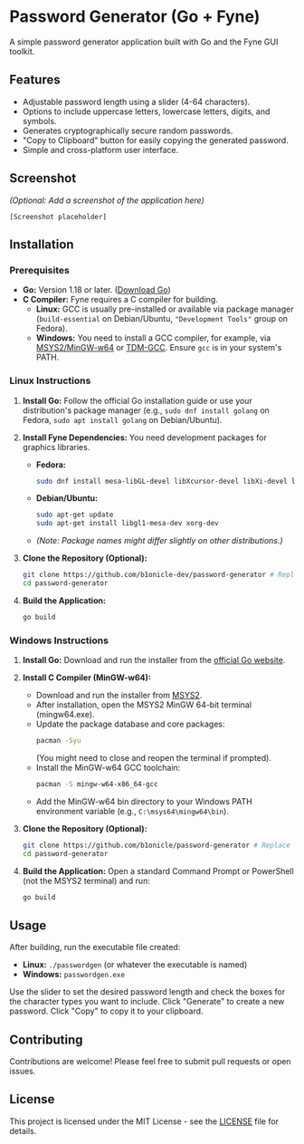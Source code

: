 # Password Generator (Go + Fyne)

A simple password generator application built with Go and the Fyne GUI toolkit.

## Features

*   Adjustable password length using a slider (4-64 characters).
*   Options to include uppercase letters, lowercase letters, digits, and symbols.
*   Generates cryptographically secure random passwords.
*   "Copy to Clipboard" button for easily copying the generated password.
*   Simple and cross-platform user interface.

## Screenshot

*(Optional: Add a screenshot of the application here)*

```
[Screenshot placeholder]
```

## Installation

### Prerequisites

*   **Go:** Version 1.18 or later. ([Download Go](https://go.dev/dl/))
*   **C Compiler:** Fyne requires a C compiler for building.
    *   **Linux:** GCC is usually pre-installed or available via package manager (`build-essential` on Debian/Ubuntu, `"Development Tools"` group on Fedora).
    *   **Windows:** You need to install a GCC compiler, for example, via [MSYS2/MinGW-w64](https://www.msys2.org/) or [TDM-GCC](https://jmeubank.github.io/tdm-gcc/). Ensure `gcc` is in your system's PATH.

### Linux Instructions

1.  **Install Go:** Follow the official Go installation guide or use your distribution's package manager (e.g., `sudo dnf install golang` on Fedora, `sudo apt install golang` on Debian/Ubuntu).

2.  **Install Fyne Dependencies:** You need development packages for graphics libraries.
    *   **Fedora:**
        ```bash
        sudo dnf install mesa-libGL-devel libXcursor-devel libXi-devel libXrandr-devel libXinerama-devel libXxf86vm-devel
        ```
    *   **Debian/Ubuntu:**
        ```bash
        sudo apt-get update
        sudo apt-get install libgl1-mesa-dev xorg-dev
        ```
    *   *(Note: Package names might differ slightly on other distributions.)*

3.  **Clone the Repository (Optional):**
    ```bash
    git clone https://github.com/b1onicle-dev/password-generator # Replace with your actual repo URL
    cd password-generator
    ```

4.  **Build the Application:**
    ```bash
    go build
    ```

### Windows Instructions

1.  **Install Go:** Download and run the installer from the [official Go website](https://go.dev/dl/).

2.  **Install C Compiler (MinGW-w64):**
    *   Download and run the installer from [MSYS2](https://www.msys2.org/).
    *   After installation, open the MSYS2 MinGW 64-bit terminal (mingw64.exe).
    *   Update the package database and core packages:
        ```bash
        pacman -Syu
        ```
        (You might need to close and reopen the terminal if prompted).
    *   Install the MinGW-w64 GCC toolchain:
        ```bash
        pacman -S mingw-w64-x86_64-gcc
        ```
    *   Add the MinGW-w64 bin directory to your Windows PATH environment variable (e.g., `C:\msys64\mingw64\bin`).

3.  **Clone the Repository (Optional):**
    ```bash
    git clone https://github.com/b1onicle/password-generator # Replace with your actual repo URL
    cd password-generator
    ```

4.  **Build the Application:** Open a standard Command Prompt or PowerShell (not the MSYS2 terminal) and run:
    ```bash
    go build
    ```

## Usage

After building, run the executable file created:

*   **Linux:** `./passwordgen` (or whatever the executable is named)
*   **Windows:** `passwordgen.exe`

Use the slider to set the desired password length and check the boxes for the character types you want to include. Click "Generate" to create a new password. Click "Copy" to copy it to your clipboard.

## Contributing

Contributions are welcome! Please feel free to submit pull requests or open issues.

## License

This project is licensed under the MIT License - see the [LICENSE](LICENSE) file for details. 